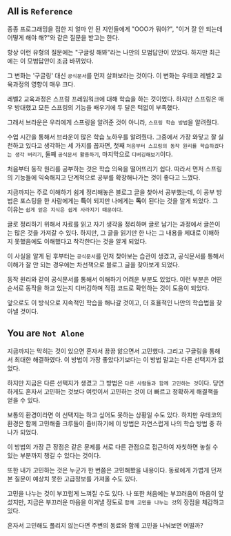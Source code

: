 ## All is `Reference`

종종 프로그래밍을 접한 지 얼마 안 된 지인들에게 "OOO가 뭐야?", "이거 잘 안 되는데 어떻게 해야 해?"와 같은 질문을 받고는 한다. 


항상 이런 유형의 질문에는 "구글링 해봐"라는 나만의 모범답안이 있었다. 하지만 최근에는 이 모범답안이 조금 바뀌었다. 


그 변화는 '구글링' 대신 `공식문서`를 먼저 살펴보라는 것이다. 이 변화는 우테코 레벨2 교육과정의 영향이 매우 크다. 


레벨2 교육과정은 스프링 프레임워크에 대해 학습을 하는 것이었다. 하지만 스프링은 매우 방대했고 모든 스프링의 기능을 배우기에 두 달은 턱없이 부족했다. 


그래서 브라운은 우리에게 스프링을 알려준 것이 아니라, `스프링 학습 방법`을 알려줬다. 


수업 시간을 통해서 브라운이 많은 학습 노하우를 알려줬다. 그중에서 가장 와닿고 잘 실천하고 있다고 생각하는 세 가지를 꼽자면, 
첫째 `처음부터 스프링의 동작 원리를 학습하겠다는 생각 버리기`, 둘째 `공식문서 활용하기`, 마지막으로 `디버깅해보기`이다. 

처음부터 동작 원리를 공부하는 것은 학습 의욕을 떨어뜨리기 쉽다. 따라서 먼저 스프링의 기능들에 익숙해지고 단계적으로 공부를 확장해나가는 것이 좋다고 느꼈다. 


지금까지는 주로 이해하기 쉽게 정리해놓은 블로그 글을 찾아서 공부했는데, 이 공부 방법은 포스팅을 한 사람에게는 **득**이 되지만 나에게는 **독**이 된다는 것을 알게 되었다. 
그 이유는 `쉽게 얻은 지식은 쉽게 사라지기 때문이다`. 

글로 정리하기 위해서 자료를 읽고 자기 생각을 정리하며 글로 남기는 과정에서 글쓴이는 많은 것을 가져갈 수 있다.
하지만,  그 글을 읽기만 한 나는 그 내용을 제대로 이해하지 못했음에도 이해했다고 착각한다는 것을 알게 되었다. 


이 사실을 알게 된 후부터는 `공식문서`를 먼저 찾아보는 습관이 생겼고, 공식문서를 통해서 이해가 잘 안 되는 경우에는 차선책으로 블로그 글을 찾아보게 되었다. 


동작 원리와 같이 공식문서를 통해서 이해하기 어려운 부분도 있었다. 이런 부분은 어떤 순서로 동작을 하고 있는지 디버깅하며 직접 코드로 확인하는 것이 도움이 되었다. 


앞으로도 이 방식으로 지속적인 학습을 해나갈 것이고, 더 효율적인 나만의 학습법을 찾아낼 것이다. 



## You are `Not Alone` 

지금까지는 막히는 것이 있으면 혼자서 끙끙 앓으면서 고민했다. 그리고 구글링을 통해서 최대한 해결하였다. 이 방법이 가장 좋았다기보다는 이 방법 말고는 다른 선택지가 없었다. 


하지만 지금은 다른 선택지가 생겼고 그 방법은 `다른 사람들과 함께 고민하는 것`이다. 당연하게도 혼자서 고민하는 것보다 여럿이서 고민하는 것이 더 빠르고 정확하게 해결책을 얻을 수 있다.  


보통의 환경이라면 이 선택지는 하고 싶어도 못하는 상황일 수도 있다. 하지만 우테코의 환경은 함께 고민해줄 크루들이 즐비하기에 이 방법은 자연스럽게 나의 학습 방법 중 하나가 되었다. 


이 방법의 가장 큰 장점은 같은 문제를 서로 다른 관점으로 접근하여 자칫하면 놓칠 수 있는 부분까지 챙길 수 있다는 것이다. 


또한 내가 고민하는 것은 누군가 한 번쯤은 고민해봤을 내용이다. 동료에게 가볍게 던져본 질문이 예상치 못한 고급정보를 가져올 수도 있다. 


고민을 나누는 것이 부끄럽게 느껴질 수도 있다. 나 또한 처음에는 부끄러움이 마음이 앞섰지만, 지금은 부끄러운 마음을 이겨낼 정도로 `함께 고민을 나누는 것`의 장점을 체감하고 있다.


혼자서 고민해도 풀리지 않는다면 주변의 동료와 함께 고민을 나눠보면 어떨까? 
